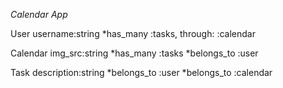*Calendar App*

User
    username:string
        *has_many :tasks, through: :calendar
    
Calendar
    img_src:string
        *has_many :tasks
        *belongs_to :user

Task
    description:string
        *belongs_to :user
        *belongs_to :calendar